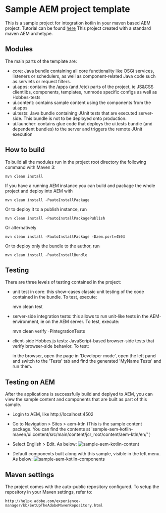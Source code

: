 # Sample AEM project template

This is a sample project for integration kotlin in your maven based AEM project. Tutorial can be found [here](https://andreishilov.github.io/blog/kotlin-aem-maven/) This project created with a standard maven AEM archetype.


## Modules

The main parts of the template are:

* core: Java bundle containing all core functionality like OSGi services, listeners or schedulers, as well as component-related Java code such as servlets or request filters.
* ui.apps: contains the /apps (and /etc) parts of the project, ie JS&CSS clientlibs, components, templates, runmode specific configs as well as Hobbes-tests
* ui.content: contains sample content using the components from the ui.apps
* ui.tests: Java bundle containing JUnit tests that are executed server-side. This bundle is not to be deployed onto production.
* ui.launcher: contains glue code that deploys the ui.tests bundle (and dependent bundles) to the server and triggers the remote JUnit execution

## How to build

To build all the modules run in the project root directory the following command with Maven 3:

    mvn clean install

If you have a running AEM instance you can build and package the whole project and deploy into AEM with  

    mvn clean install -PautoInstallPackage
    
Or to deploy it to a publish instance, run

    mvn clean install -PautoInstallPackagePublish
    
Or alternatively

    mvn clean install -PautoInstallPackage -Daem.port=4503

Or to deploy only the bundle to the author, run

    mvn clean install -PautoInstallBundle

## Testing

There are three levels of testing contained in the project:

* unit test in core: this show-cases classic unit testing of the code contained in the bundle. To test, execute:

    mvn clean test

* server-side integration tests: this allows to run unit-like tests in the AEM-environment, ie on the AEM server. To test, execute:

    mvn clean verify -PintegrationTests

* client-side Hobbes.js tests: JavaScript-based browser-side tests that verify browser-side behavior. To test:

    in the browser, open the page in 'Developer mode', open the left panel and switch to the 'Tests' tab and find the generated 'MyName Tests' and run them.


## Testing on AEM

After the applications is successfully build and deplyed to AEM, you can view the sample content and components that are built as part of this sample.

* Login to AEM, like http://localhost:4502
* Go to Navigation > Sites > aem-ktln (This is the sample content package. You can find the contents at 'sample-aem-kotlin-maven/ui.content/src/main/content/jcr_root/content/aem-ktln/en/' )
* Select English > Edit. As below:
![sample-aem-kotlin-content](https://user-images.githubusercontent.com/902972/38891467-10b3674a-424a-11e8-8b31-785ee5aef27f.png)

* Default components built along with this sample, visible in the left menu. As below:
![sample-aem-kotlin-components](https://user-images.githubusercontent.com/902972/38891466-107a3934-424a-11e8-9d50-e168b4dafbb9.png)


## Maven settings

The project comes with the auto-public repository configured. To setup the repository in your Maven settings, refer to:

    http://helpx.adobe.com/experience-manager/kb/SetUpTheAdobeMavenRepository.html





